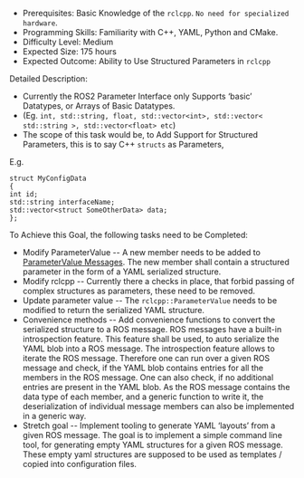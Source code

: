 - Prerequisites: Basic Knowledge of the `rclcpp`. `No need for specialized hardware`.
- Programming Skills: Familiarity with C++, YAML, Python and CMake.
- Difficulty Level: Medium
- Expected Size: 175 hours
- Expected Outcome: Ability to Use Structured Parameters in `rclcpp`

Detailed Description: 
- Currently the ROS2 Parameter Interface only Supports ‘basic’ Datatypes, or Arrays of Basic Datatypes. 
- (Eg. `int, std::string, float, std::vector<int>, std::vector< std::string >, std::vector<float> etc`) 
- The scope of this task would be, to Add Support for Structured Parameters, this is to say C++ `structs` as Parameters,

E.g.
```
struct MyConfigData 
{ 
int id; 
std::string interfaceName; 
std::vector<struct SomeOtherData> data; 
};
```

To Achieve this Goal, the following tasks need to be Completed:

- Modify ParameterValue -- A new member needs to be added to [ParameterValue Messages](https://github.com/ros2/rcl_interfaces/blob/rolling/rcl_interfaces/msg/ParameterValue.msg). The new member shall contain a structured parameter in the form of a YAML serialized structure.
- Modify rclcpp -- Currently there a checks in place, that forbid passing of complex structures as parameters, these need to be removed.
- Update parameter value -- The `rclcpp::ParameterValue` needs to be modified to return the serialized YAML structure.
- Convenience methods -- Add convenience functions to convert the serialized structure to a ROS message. ROS messages have a built-in introspection feature. This feature shall be used, to auto serialize the YAML blob into a ROS message. The introspection feature allows to iterate the ROS message. Therefore one can run over a given ROS message and check, if the YAML blob contains entries for all the members in the ROS message. One can also check, if no additional entries are present in the YAML blob. As the ROS message contains the data type of each member, and a generic function to write it, the deserialization of individual message members can also be implemented in a generic way.
- Stretch goal -- Implement tooling to generate YAML ‘layouts’ from a given ROS message. The goal is to implement a simple command line tool, for generating empty YAML structures for a given ROS message. These empty yaml structures are supposed to be used as templates / copied into configuration files.
